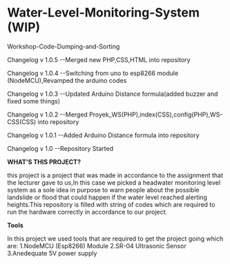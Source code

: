 # Water-Level-Monitoring-System (WIP)
Workshop-Code-Dumping-and-Sorting

Changelog v 1.0.5 --Merged new PHP,CSS,HTML into repository

Changelog v 1.0.4 --Switching from uno to esp8266 module (NodeMCU),Revamped the arduino codes

Changelog v 1.0.3 --Updated Arduino Distance formula(added buzzer and fixed some things)

Changelog v 1.0.2 --Merged Proyek_WS(PHP),index(CSS),config(PHP),WS-CSS(CSS) into repository

Changelog v 1.0.1 --Added Arduino Distance formula into repository

Changelog v 1.0 --Repository Started

**WHAT'S THIS PROJECT?**

this project is a project that was made in accordance to the assignment that the lecturer gave to us,In this case we picked a headwater monitoring level system as a sole idea in purpose to warn people about the possible landslide or flood that could happen if the water level reached alerting heights.This repository is filled with string of codes which are required to run the hardware correctly in accordance to our project.

**Tools**

In this project we used tools that are required to get the project going which are:
1.NodeMCU (Esp8266) Module
2.SR-04 Ultrasonic Sensor
3.Anedequate 5V power supply




